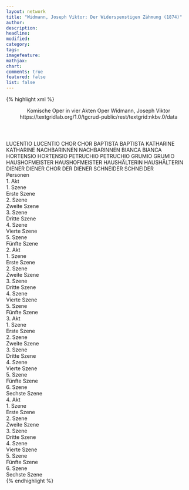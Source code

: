 ```yaml
---
layout: network
title: "Widmann, Joseph Viktor: Der Widerspenstigen Zähmung (1874)"
author:
description:
headline:
modified:
category:
tags:
imagefeature:
mathjax:
chart:
comments: true
featured: false
list: false
---
```

{% highlight xml %}
<?xml-model href="https://raw.githubusercontent.com/DLiNa/project/master/rules/lina.rnc"?><?xml-model href="https://raw.githubusercontent.com/DLiNa/project/master/rules/lina.sch"?>
<play xmlns="http://lina.digital">
  <header>
    <title>Der Widerspenstigen Zähmung</title>
  	<subtitle>Komische Oper in vier Akten</subtitle>
    <genretitle>Oper</genretitle>
    <author>Widmann, Joseph Viktor</author>
    <date when="1874" type="premiere"/>
  	<source>https://textgridlab.org/1.0/tgcrud-public/rest/textgrid:nkbv.0/data</source>
  </header>
  <personae>
    <character>
      <name>LUCENTIO</name>
      <alias xml:id="lucentio">
        <name>LUCENTIO</name>
      </alias>
    </character>
    <character>
      <name>CHOR</name>
      <alias xml:id="chor">
        <name>CHOR</name>
      </alias>
    </character>
    <character>
      <name>BAPTISTA</name>
      <alias xml:id="baptista">
        <name>BAPTISTA</name>
      </alias>
    </character>
    <character>
      <name>KATHARINE</name>
      <alias xml:id="katharine">
        <name>KATHARINE</name>
      </alias>
    </character>
    <character>
      <name>NACHBARINNEN</name>
      <alias xml:id="nachbarinnen">
        <name>NACHBARINNEN</name>
      </alias>
    </character>
    <character>
      <name>BIANCA</name>
      <alias xml:id="bianca">
        <name>BIANCA</name>
      </alias>
    </character>
    <character>
      <name>HORTENSIO</name>
      <alias xml:id="hortensio">
        <name>HORTENSIO</name>
      </alias>
    </character>
    <character>
      <name>PETRUCHIO</name>
      <alias xml:id="petruchio">
        <name>PETRUCHIO</name>
      </alias>
    </character>
    <character>
      <name>GRUMIO</name>
      <alias xml:id="grumio">
        <name>GRUMIO</name>
      </alias>
    </character>
    <character>
      <name>HAUSHOFMEISTER</name>
      <alias xml:id="haushofmeister">
        <name>HAUSHOFMEISTER</name>
      </alias>
    </character>
    <character>
      <name>HAUSHÄLTERIN</name>
      <alias xml:id="haushälterin">
        <name>HAUSHÄLTERIN</name>
      </alias>
    </character>
    <character>
      <name>DIENER</name>
      <alias xml:id="diener">
        <name>DIENER</name>
      </alias>
    	<alias xml:id="chor_der_diener">
    		<name>CHOR DER DIENER</name>
    	</alias>
    </character>
    <character>
      <name>SCHNEIDER</name>
      <alias xml:id="schneider">
        <name>SCHNEIDER</name>
      </alias>
    </character>
  </personae>
  <text>
    <div>
      <head>Personen</head>
    </div>
    <div>
      <head>1. Akt</head>
      <div>
        <head>1. Szene</head>
        <div>
          <head>Erste Szene</head>
          <sp who="#lucentio">
            <amount n="8" unit="speech_acts"/>
            <amount n="118" unit="words"/>
            <amount n="18" unit="lines"/>
            <amount n="627" unit="chars"/>
          </sp>
          <sp who="#chor">
            <amount n="17" unit="speech_acts"/>
            <amount n="316" unit="words"/>
            <amount n="49" unit="lines"/>
            <amount n="1618" unit="chars"/>
          </sp>
          <sp who="#baptista">
            <amount n="13" unit="speech_acts"/>
            <amount n="133" unit="words"/>
            <amount n="20" unit="lines"/>
            <amount n="683" unit="chars"/>
          </sp>
          <sp who="#katharine">
            <amount n="3" unit="speech_acts"/>
            <amount n="71" unit="words"/>
            <amount n="9" unit="lines"/>
            <amount n="363" unit="chars"/>
          </sp>
          <sp who="#nachbarinnen">
            <amount n="2" unit="speech_acts"/>
            <amount n="15" unit="words"/>
            <amount n="2" unit="lines"/>
            <amount n="70" unit="chars"/>
          </sp>
        </div>
      </div>
      <div>
        <head>2. Szene</head>
        <div>
          <head>Zweite Szene</head>
          <sp who="#lucentio">
            <amount n="8" unit="speech_acts"/>
            <amount n="205" unit="words"/>
            <amount n="27" unit="lines"/>
            <amount n="1084" unit="chars"/>
          </sp>
          <sp who="#bianca">
            <amount n="7" unit="speech_acts"/>
            <amount n="146" unit="words"/>
            <amount n="18" unit="lines"/>
            <amount n="766" unit="chars"/>
          </sp>
        </div>
      </div>
      <div>
        <head>3. Szene</head>
        <div>
          <head>Dritte Szene</head>
          <sp who="#bianca">
            <amount n="1" unit="speech_acts"/>
            <amount n="29" unit="words"/>
            <amount n="4" unit="lines"/>
            <amount n="152" unit="chars"/>
          </sp>
          <sp who="#hortensio">
            <amount n="7" unit="speech_acts"/>
            <amount n="88" unit="words"/>
            <amount n="15" unit="lines"/>
            <amount n="506" unit="chars"/>
          </sp>
          <sp who="#lucentio">
            <amount n="11" unit="speech_acts"/>
            <amount n="131" unit="words"/>
            <amount n="23" unit="lines"/>
            <amount n="696" unit="chars"/>
          </sp>
          <sp who="#baptista">
            <amount n="11" unit="speech_acts"/>
            <amount n="172" unit="words"/>
            <amount n="31" unit="lines"/>
            <amount n="983" unit="chars"/>
          </sp>
        </div>
      </div>
      <div>
        <head>4. Szene</head>
        <div>
          <head>Vierte Szene</head>
          <sp who="#hortensio">
            <amount n="9" unit="speech_acts"/>
            <amount n="184" unit="words"/>
            <amount n="31" unit="lines"/>
            <amount n="1015" unit="chars"/>
          </sp>
          <sp who="#lucentio">
            <amount n="8" unit="speech_acts"/>
            <amount n="173" unit="words"/>
            <amount n="30" unit="lines"/>
            <amount n="932" unit="chars"/>
          </sp>
        </div>
      </div>
      <div>
        <head>5. Szene</head>
        <div>
          <head>Fünfte Szene</head>
          <sp who="#petruchio">
            <amount n="14" unit="speech_acts"/>
            <amount n="453" unit="words"/>
            <amount n="66" unit="lines"/>
            <amount n="2391" unit="chars"/>
          </sp>
          <sp who="#hortensio">
            <amount n="13" unit="speech_acts"/>
            <amount n="125" unit="words"/>
            <amount n="18" unit="lines"/>
            <amount n="664" unit="chars"/>
          </sp>
          <sp who="#grumio">
            <amount n="2" unit="speech_acts"/>
            <amount n="13" unit="words"/>
            <amount n="2" unit="lines"/>
            <amount n="69" unit="chars"/>
          </sp>
          <sp who="#hortensio #grumio">
            <amount n="1" unit="speech_acts"/>
            <amount n="17" unit="words"/>
            <amount n="2" unit="lines"/>
            <amount n="94" unit="chars"/>
          </sp>
          <sp who="#baptista">
            <amount n="1" unit="speech_acts"/>
            <amount n="10" unit="words"/>
            <amount n="1" unit="lines"/>
            <amount n="42" unit="chars"/>
          </sp>
        </div>
      </div>
    </div>
    <div>
      <head>2. Akt</head>
      <div>
        <head>1. Szene</head>
        <div>
          <head>Erste Szene</head>
          <sp who="#katharine">
            <amount n="5" unit="speech_acts"/>
            <amount n="364" unit="words"/>
            <amount n="53" unit="lines"/>
            <amount n="1859" unit="chars"/>
          </sp>
          <sp who="#bianca">
            <amount n="3" unit="speech_acts"/>
            <amount n="32" unit="words"/>
            <amount n="5" unit="lines"/>
            <amount n="162" unit="chars"/>
          </sp>
          <sp who="#lucentio #hortensio">
            <amount n="1" unit="speech_acts"/>
            <amount n="1" unit="words"/>
            <amount n="1" unit="lines"/>
            <amount n="11" unit="chars"/>
          </sp>
          <sp who="#petruchio">
            <amount n="1" unit="speech_acts"/>
            <amount n="5" unit="words"/>
            <amount n="1" unit="lines"/>
            <amount n="36" unit="chars"/>
          </sp>
        </div>
      </div>
      <div>
        <head>2. Szene</head>
        <div>
          <head>Zweite Szene</head>
          <sp who="#baptista">
            <amount n="5" unit="speech_acts"/>
            <amount n="100" unit="words"/>
            <amount n="16" unit="lines"/>
            <amount n="557" unit="chars"/>
          </sp>
          <sp who="#petruchio">
            <amount n="4" unit="speech_acts"/>
            <amount n="142" unit="words"/>
            <amount n="20" unit="lines"/>
            <amount n="769" unit="chars"/>
          </sp>
          <sp who="#lucentio">
            <amount n="1" unit="speech_acts"/>
            <amount n="31" unit="words"/>
            <amount n="5" unit="lines"/>
            <amount n="171" unit="chars"/>
          </sp>
        </div>
      </div>
      <div>
        <head>3. Szene</head>
        <div>
          <head>Dritte Szene</head>
          <sp who="#baptista">
            <amount n="6" unit="speech_acts"/>
            <amount n="116" unit="words"/>
            <amount n="18" unit="lines"/>
            <amount n="625" unit="chars"/>
          </sp>
          <sp who="#petruchio">
            <amount n="5" unit="speech_acts"/>
            <amount n="100" unit="words"/>
            <amount n="14" unit="lines"/>
            <amount n="544" unit="chars"/>
          </sp>
          <sp who="#hortensio">
            <amount n="3" unit="speech_acts"/>
            <amount n="49" unit="words"/>
            <amount n="7" unit="lines"/>
            <amount n="258" unit="chars"/>
          </sp>
          <sp who="#katharine">
            <amount n="1" unit="speech_acts"/>
            <amount n="5" unit="words"/>
            <amount n="1" unit="lines"/>
            <amount n="25" unit="chars"/>
          </sp>
          <sp who="#chor">
            <amount n="1" unit="speech_acts"/>
            <amount n="6" unit="words"/>
            <amount n="1" unit="lines"/>
            <amount n="27" unit="chars"/>
          </sp>
        </div>
      </div>
      <div>
        <head>4. Szene</head>
        <div>
          <head>Vierte Szene</head>
          <sp who="#petruchio">
            <amount n="17" unit="speech_acts"/>
            <amount n="399" unit="words"/>
            <amount n="55" unit="lines"/>
            <amount n="2106" unit="chars"/>
          </sp>
          <sp who="#katharine">
            <amount n="15" unit="speech_acts"/>
            <amount n="203" unit="words"/>
            <amount n="28" unit="lines"/>
            <amount n="1022" unit="chars"/>
          </sp>
          <sp who="#katharine">
            <amount n="1" unit="speech_acts"/>
            <amount n="57" unit="words"/>
            <amount n="6" unit="lines"/>
            <amount n="249" unit="chars"/>
          </sp>
        </div>
      </div>
      <div>
        <head>5. Szene</head>
        <div>
          <head>Fünfte Szene</head>
          <sp who="#baptista">
            <amount n="7" unit="speech_acts"/>
            <amount n="112" unit="words"/>
            <amount n="16" unit="lines"/>
            <amount n="591" unit="chars"/>
          </sp>
          <sp who="#hortensio">
            <amount n="1" unit="speech_acts"/>
            <amount n="14" unit="words"/>
            <amount n="2" unit="lines"/>
            <amount n="79" unit="chars"/>
          </sp>
          <sp who="#lucentio">
            <amount n="1" unit="speech_acts"/>
            <amount n="14" unit="words"/>
            <amount n="2" unit="lines"/>
            <amount n="73" unit="chars"/>
          </sp>
          <sp who="#petruchio">
            <amount n="9" unit="speech_acts"/>
            <amount n="169" unit="words"/>
            <amount n="25" unit="lines"/>
            <amount n="870" unit="chars"/>
          </sp>
          <sp who="#katharine">
            <amount n="6" unit="speech_acts"/>
            <amount n="147" unit="words"/>
            <amount n="22" unit="lines"/>
            <amount n="751" unit="chars"/>
          </sp>
          <sp who="#lucentio #hortensio">
            <amount n="3" unit="speech_acts"/>
            <amount n="27" unit="words"/>
            <amount n="5" unit="lines"/>
            <amount n="152" unit="chars"/>
          </sp>
        </div>
      </div>
    </div>
    <div>
      <head>3. Akt</head>
      <div>
        <head>1. Szene</head>
        <div>
          <head>Erste Szene</head>
          <sp who="#katharine">
            <amount n="3" unit="speech_acts"/>
            <amount n="39" unit="words"/>
            <amount n="6" unit="lines"/>
            <amount n="218" unit="chars"/>
          </sp>
          <sp who="#baptista">
            <amount n="6" unit="speech_acts"/>
            <amount n="215" unit="words"/>
            <amount n="34" unit="lines"/>
            <amount n="1155" unit="chars"/>
          </sp>
          <sp who="#lucentio">
            <amount n="2" unit="speech_acts"/>
            <amount n="45" unit="words"/>
            <amount n="8" unit="lines"/>
            <amount n="264" unit="chars"/>
          </sp>
          <sp who="#bianca">
            <amount n="1" unit="speech_acts"/>
            <amount n="15" unit="words"/>
            <amount n="2" unit="lines"/>
            <amount n="67" unit="chars"/>
          </sp>
          <sp who="#chor">
            <amount n="4" unit="speech_acts"/>
            <amount n="109" unit="words"/>
            <amount n="20" unit="lines"/>
            <amount n="578" unit="chars"/>
          </sp>
        </div>
      </div>
      <div>
        <head>2. Szene</head>
        <div>
          <head>Zweite Szene</head>
          <sp who="#lucentio">
            <amount n="8" unit="speech_acts"/>
            <amount n="141" unit="words"/>
            <amount n="22" unit="lines"/>
            <amount n="788" unit="chars"/>
          </sp>
          <sp who="#hortensio">
            <amount n="10" unit="speech_acts"/>
            <amount n="197" unit="words"/>
            <amount n="29" unit="lines"/>
            <amount n="1077" unit="chars"/>
          </sp>
          <sp who="#bianca">
            <amount n="9" unit="speech_acts"/>
            <amount n="213" unit="words"/>
            <amount n="32" unit="lines"/>
            <amount n="1114" unit="chars"/>
          </sp>
        </div>
      </div>
      <div>
        <head>3. Szene</head>
        <div>
          <head>Dritte Szene</head>
          <sp who="#baptista">
            <amount n="4" unit="speech_acts"/>
            <amount n="89" unit="words"/>
            <amount n="15" unit="lines"/>
            <amount n="514" unit="chars"/>
          </sp>
          <sp who="#lucentio">
            <amount n="1" unit="speech_acts"/>
            <amount n="11" unit="words"/>
            <amount n="2" unit="lines"/>
            <amount n="60" unit="chars"/>
          </sp>
          <sp who="#hortensio">
            <amount n="2" unit="speech_acts"/>
            <amount n="33" unit="words"/>
            <amount n="5" unit="lines"/>
            <amount n="191" unit="chars"/>
          </sp>
          <sp who="#katharine">
            <amount n="3" unit="speech_acts"/>
            <amount n="77" unit="words"/>
            <amount n="11" unit="lines"/>
            <amount n="419" unit="chars"/>
          </sp>
        </div>
      </div>
      <div>
        <head>4. Szene</head>
        <div>
          <head>Vierte Szene</head>
          <sp who="#petruchio">
            <amount n="10" unit="speech_acts"/>
            <amount n="220" unit="words"/>
            <amount n="28" unit="lines"/>
            <amount n="1125" unit="chars"/>
          </sp>
          <sp who="#katharine">
            <amount n="4" unit="speech_acts"/>
            <amount n="24" unit="words"/>
            <amount n="4" unit="lines"/>
            <amount n="130" unit="chars"/>
          </sp>
          <sp who="#baptista">
            <amount n="3" unit="speech_acts"/>
            <amount n="41" unit="words"/>
            <amount n="6" unit="lines"/>
            <amount n="215" unit="chars"/>
          </sp>
          <sp who="#lucentio">
            <amount n="3" unit="speech_acts"/>
            <amount n="16" unit="words"/>
            <amount n="3" unit="lines"/>
            <amount n="80" unit="chars"/>
          </sp>
          <sp who="#hortensio">
            <amount n="1" unit="speech_acts"/>
            <amount n="5" unit="words"/>
            <amount n="1" unit="lines"/>
            <amount n="26" unit="chars"/>
          </sp>
          <sp who="#bianca">
            <amount n="4" unit="speech_acts"/>
            <amount n="30" unit="words"/>
            <amount n="5" unit="lines"/>
            <amount n="174" unit="chars"/>
          </sp>
        </div>
      </div>
      <div>
        <head>5. Szene</head>
        <div>
          <head>Fünfte Szene</head>
          <sp who="#chor">
            <amount n="7" unit="speech_acts"/>
            <amount n="114" unit="words"/>
            <amount n="19" unit="lines"/>
            <amount n="576" unit="chars"/>
          </sp>
          <sp who="#haushofmeister">
            <amount n="6" unit="speech_acts"/>
            <amount n="49" unit="words"/>
            <amount n="10" unit="lines"/>
            <amount n="273" unit="chars"/>
          </sp>
          <sp who="#haushälterin">
            <amount n="4" unit="speech_acts"/>
            <amount n="27" unit="words"/>
            <amount n="7" unit="lines"/>
            <amount n="170" unit="chars"/>
          </sp>
          <sp who="#haushofmeister #haushälterin">
            <amount n="2" unit="speech_acts"/>
            <amount n="11" unit="words"/>
            <amount n="2" unit="lines"/>
            <amount n="54" unit="chars"/>
          </sp>
          <sp who="#hortensio">
            <amount n="2" unit="speech_acts"/>
            <amount n="81" unit="words"/>
            <amount n="11" unit="lines"/>
            <amount n="439" unit="chars"/>
          </sp>
        </div>
      </div>
      <div>
        <head>6. Szene</head>
        <div>
          <head>Sechste Szene</head>
          <sp who="#chor">
            <amount n="10" unit="speech_acts"/>
            <amount n="131" unit="words"/>
            <amount n="19" unit="lines"/>
            <amount n="697" unit="chars"/>
          </sp>
          <sp who="#petruchio">
            <amount n="21" unit="speech_acts"/>
            <amount n="268" unit="words"/>
            <amount n="39" unit="lines"/>
            <amount n="1443" unit="chars"/>
          </sp>
          <sp who="#baptista">
            <amount n="5" unit="speech_acts"/>
            <amount n="52" unit="words"/>
            <amount n="9" unit="lines"/>
            <amount n="289" unit="chars"/>
          </sp>
          <sp who="#lucentio">
            <amount n="1" unit="speech_acts"/>
            <amount n="6" unit="words"/>
            <amount n="1" unit="lines"/>
            <amount n="30" unit="chars"/>
          </sp>
          <sp who="#hortensio">
            <amount n="1" unit="speech_acts"/>
            <amount n="6" unit="words"/>
            <amount n="1" unit="lines"/>
            <amount n="30" unit="chars"/>
          </sp>
          <sp who="#bianca">
            <amount n="1" unit="speech_acts"/>
            <amount n="6" unit="words"/>
            <amount n="1" unit="lines"/>
            <amount n="30" unit="chars"/>
          </sp>
          <sp who="#katharine">
            <amount n="10" unit="speech_acts"/>
            <amount n="135" unit="words"/>
            <amount n="19" unit="lines"/>
            <amount n="680" unit="chars"/>
          </sp>
          <sp who="#lucentio #chor">
            <amount n="1" unit="speech_acts"/>
            <amount n="17" unit="words"/>
            <amount n="2" unit="lines"/>
            <amount n="95" unit="chars"/>
          </sp>
          <sp who="#petruchio #grumio">
            <amount n="1" unit="speech_acts"/>
            <amount n="11" unit="words"/>
            <amount n="2" unit="lines"/>
            <amount n="62" unit="chars"/>
          </sp>
          <sp who="#chor #baptista #lucentio #hortensio #bianca">
            <amount n="1" unit="speech_acts"/>
            <amount n="10" unit="words"/>
            <amount n="1" unit="lines"/>
            <amount n="45" unit="chars"/>
          </sp>
        </div>
      </div>
    </div>
    <div>
      <head>4. Akt</head>
      <div>
        <head>1. Szene</head>
        <div>
          <head>Erste Szene</head>
          <sp who="#chor_der_diener">
            <amount n="2" unit="speech_acts"/>
            <amount n="41" unit="words"/>
            <amount n="7" unit="lines"/>
            <amount n="229" unit="chars"/>
          </sp>
          <sp who="#grumio">
            <amount n="3" unit="speech_acts"/>
            <amount n="74" unit="words"/>
            <amount n="13" unit="lines"/>
            <amount n="389" unit="chars"/>
          </sp>
          <sp who="#diener">
            <amount n="1" unit="speech_acts"/>
            <amount n="12" unit="words"/>
            <amount n="2" unit="lines"/>
            <amount n="58" unit="chars"/>
          </sp>
          <sp who="#chor">
            <amount n="1" unit="speech_acts"/>
            <amount n="12" unit="words"/>
            <amount n="2" unit="lines"/>
            <amount n="75" unit="chars"/>
          </sp>
        </div>
      </div>
      <div>
        <head>2. Szene</head>
        <div>
          <head>Zweite Szene</head>
          <sp who="#petruchio">
            <amount n="10" unit="speech_acts"/>
            <amount n="282" unit="words"/>
            <amount n="37" unit="lines"/>
            <amount n="1507" unit="chars"/>
          </sp>
          <sp who="#katharine">
            <amount n="7" unit="speech_acts"/>
            <amount n="60" unit="words"/>
            <amount n="8" unit="lines"/>
            <amount n="293" unit="chars"/>
          </sp>
          <sp who="#grumio">
            <amount n="2" unit="speech_acts"/>
            <amount n="9" unit="words"/>
            <amount n="2" unit="lines"/>
            <amount n="38" unit="chars"/>
          </sp>
        </div>
      </div>
      <div>
        <head>3. Szene</head>
        <div>
          <head>Dritte Szene</head>
          <sp who="#katharine">
            <amount n="1" unit="speech_acts"/>
            <amount n="155" unit="words"/>
            <amount n="20" unit="lines"/>
            <amount n="797" unit="chars"/>
          </sp>
        </div>
      </div>
      <div>
        <head>4. Szene</head>
        <div>
          <head>Vierte Szene</head>
          <sp who="#grumio">
            <amount n="7" unit="speech_acts"/>
            <amount n="74" unit="words"/>
            <amount n="12" unit="lines"/>
            <amount n="447" unit="chars"/>
          </sp>
          <sp who="#katharine">
            <amount n="12" unit="speech_acts"/>
            <amount n="122" unit="words"/>
            <amount n="17" unit="lines"/>
            <amount n="620" unit="chars"/>
          </sp>
          <sp who="#schneider">
            <amount n="9" unit="speech_acts"/>
            <amount n="134" unit="words"/>
            <amount n="15" unit="lines"/>
            <amount n="723" unit="chars"/>
          </sp>
          <sp who="#petruchio">
            <amount n="9" unit="speech_acts"/>
            <amount n="172" unit="words"/>
            <amount n="28" unit="lines"/>
            <amount n="1011" unit="chars"/>
          </sp>
        </div>
      </div>
      <div>
        <head>5. Szene</head>
        <div>
          <head>Fünfte Szene</head>
          <sp who="#petruchio">
            <amount n="6" unit="speech_acts"/>
            <amount n="112" unit="words"/>
            <amount n="14" unit="lines"/>
            <amount n="623" unit="chars"/>
          </sp>
          <sp who="#katharine">
            <amount n="5" unit="speech_acts"/>
            <amount n="121" unit="words"/>
            <amount n="14" unit="lines"/>
            <amount n="628" unit="chars"/>
          </sp>
        </div>
      </div>
      <div>
        <head>6. Szene</head>
        <div>
          <head>Sechste Szene</head>
          <sp who="#grumio">
            <amount n="2" unit="speech_acts"/>
            <amount n="19" unit="words"/>
            <amount n="3" unit="lines"/>
            <amount n="102" unit="chars"/>
          </sp>
          <sp who="#petruchio">
            <amount n="6" unit="speech_acts"/>
            <amount n="98" unit="words"/>
            <amount n="12" unit="lines"/>
            <amount n="522" unit="chars"/>
          </sp>
          <sp who="#baptista">
            <amount n="2" unit="speech_acts"/>
            <amount n="125" unit="words"/>
            <amount n="16" unit="lines"/>
            <amount n="688" unit="chars"/>
          </sp>
          <sp who="#katharine">
            <amount n="5" unit="speech_acts"/>
            <amount n="119" unit="words"/>
            <amount n="16" unit="lines"/>
            <amount n="638" unit="chars"/>
          </sp>
          <sp who="#bianca">
            <amount n="2" unit="speech_acts"/>
            <amount n="41" unit="words"/>
            <amount n="6" unit="lines"/>
            <amount n="218" unit="chars"/>
          </sp>
          <sp who="#chor">
            <amount n="3" unit="speech_acts"/>
            <amount n="54" unit="words"/>
            <amount n="8" unit="lines"/>
            <amount n="287" unit="chars"/>
          </sp>
        </div>
      </div>
    </div>
  </text>
</play>
{% endhighlight %}
